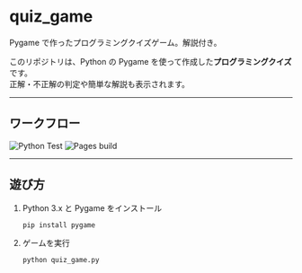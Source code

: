 # quiz_game

Pygame で作ったプログラミングクイズゲーム。解説付き。

このリポジトリは、Python の Pygame を使って作成した**プログラミングクイズ**です。  
正解・不正解の判定や簡単な解説も表示されます。

---

## ワークフロー

![Python Test](https://github.com/sayakamasaoka1028-bit/quiz_game/actions/workflows/python-test.yml/badge.svg)
![Pages build](https://github.com/sayakamasaoka1028-bit/quiz_game/actions/workflows/pages-build-deployment.yml/badge.svg)

---

## 遊び方

1. Python 3.x と Pygame をインストール
   ```bash
   pip install pygame
   ```
2. ゲームを実行
   ```bash
   python quiz_game.py
   ```
